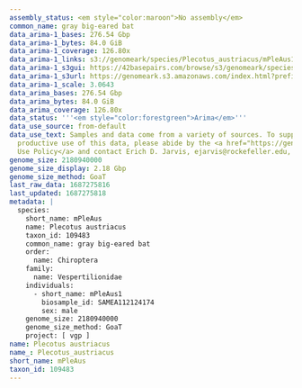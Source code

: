 ```yaml
---
assembly_status: <em style="color:maroon">No assembly</em>
common_name: gray big-eared bat
data_arima-1_bases: 276.54 Gbp
data_arima-1_bytes: 84.0 GiB
data_arima-1_coverage: 126.80x
data_arima-1_links: s3://genomeark/species/Plecotus_austriacus/mPleAus1/genomic_data/arima/<br>
data_arima-1_s3gui: https://42basepairs.com/browse/s3/genomeark/species/Plecotus_austriacus/mPleAus1/genomic_data/arima/
data_arima-1_s3url: https://genomeark.s3.amazonaws.com/index.html?prefix=species/Plecotus_austriacus/mPleAus1/genomic_data/arima/
data_arima-1_scale: 3.0643
data_arima_bases: 276.54 Gbp
data_arima_bytes: 84.0 GiB
data_arima_coverage: 126.80x
data_status: '''<em style="color:forestgreen">Arima</em>'''
data_use_source: from-default
data_use_text: Samples and data come from a variety of sources. To support fair and
  productive use of this data, please abide by the <a href="https://genome10k.soe.ucsc.edu/data-use-policies/">Data
  Use Policy</a> and contact Erich D. Jarvis, ejarvis@rockefeller.edu, with any questions.
genome_size: 2180940000
genome_size_display: 2.18 Gbp
genome_size_method: GoaT
last_raw_data: 1687275816
last_updated: 1687275818
metadata: |
  species:
    short_name: mPleAus
    name: Plecotus austriacus
    taxon_id: 109483
    common_name: gray big-eared bat
    order:
      name: Chiroptera
    family:
      name: Vespertilionidae
    individuals:
      - short_name: mPleAus1
        biosample_id: SAMEA112124174
        sex: male
    genome_size: 2180940000
    genome_size_method: GoaT
    project: [ vgp ]
name: Plecotus austriacus
name_: Plecotus_austriacus
short_name: mPleAus
taxon_id: 109483
---
```

